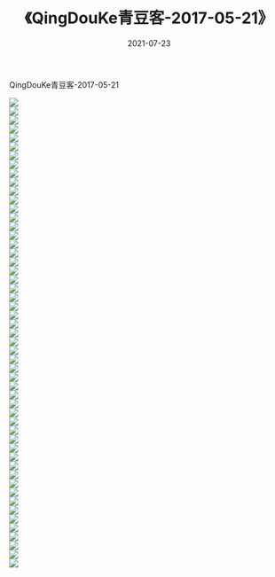 ﻿---
layout: post
title:  《QingDouKe青豆客-2017-05-21》
date:   2021-07-23
img: http://img.660000.xyz/Sharelink/网络美图/2021/QingDouKe青豆客-2017-05-21/000.jpg
categories: [美女, 清纯, 唯美]
---

QingDouKe青豆客-2017-05-21

  ![](http://img.660000.xyz/Sharelink/网络美图/2021/QingDouKe青豆客-2017-05-21/001.jpg) <br> ![](http://img.660000.xyz/Sharelink/网络美图/2021/QingDouKe青豆客-2017-05-21/002.jpg) <br> ![](http://img.660000.xyz/Sharelink/网络美图/2021/QingDouKe青豆客-2017-05-21/003.jpg) <br> ![](http://img.660000.xyz/Sharelink/网络美图/2021/QingDouKe青豆客-2017-05-21/004.jpg) <br> ![](http://img.660000.xyz/Sharelink/网络美图/2021/QingDouKe青豆客-2017-05-21/005.jpg) <br> ![](http://img.660000.xyz/Sharelink/网络美图/2021/QingDouKe青豆客-2017-05-21/006.jpg) <br> ![](http://img.660000.xyz/Sharelink/网络美图/2021/QingDouKe青豆客-2017-05-21/007.jpg) <br> ![](http://img.660000.xyz/Sharelink/网络美图/2021/QingDouKe青豆客-2017-05-21/008.jpg) <br> ![](http://img.660000.xyz/Sharelink/网络美图/2021/QingDouKe青豆客-2017-05-21/009.jpg) <br> ![](http://img.660000.xyz/Sharelink/网络美图/2021/QingDouKe青豆客-2017-05-21/010.jpg) <br> ![](http://img.660000.xyz/Sharelink/网络美图/2021/QingDouKe青豆客-2017-05-21/011.jpg) <br> ![](http://img.660000.xyz/Sharelink/网络美图/2021/QingDouKe青豆客-2017-05-21/012.jpg) <br> ![](http://img.660000.xyz/Sharelink/网络美图/2021/QingDouKe青豆客-2017-05-21/013.jpg) <br> ![](http://img.660000.xyz/Sharelink/网络美图/2021/QingDouKe青豆客-2017-05-21/014.jpg) <br> ![](http://img.660000.xyz/Sharelink/网络美图/2021/QingDouKe青豆客-2017-05-21/015.jpg) <br> ![](http://img.660000.xyz/Sharelink/网络美图/2021/QingDouKe青豆客-2017-05-21/016.jpg) <br> ![](http://img.660000.xyz/Sharelink/网络美图/2021/QingDouKe青豆客-2017-05-21/017.jpg) <br> ![](http://img.660000.xyz/Sharelink/网络美图/2021/QingDouKe青豆客-2017-05-21/018.jpg) <br> ![](http://img.660000.xyz/Sharelink/网络美图/2021/QingDouKe青豆客-2017-05-21/019.jpg) <br> ![](http://img.660000.xyz/Sharelink/网络美图/2021/QingDouKe青豆客-2017-05-21/020.jpg) <br> ![](http://img.660000.xyz/Sharelink/网络美图/2021/QingDouKe青豆客-2017-05-21/021.jpg) <br> ![](http://img.660000.xyz/Sharelink/网络美图/2021/QingDouKe青豆客-2017-05-21/022.jpg) <br> ![](http://img.660000.xyz/Sharelink/网络美图/2021/QingDouKe青豆客-2017-05-21/023.jpg) <br> ![](http://img.660000.xyz/Sharelink/网络美图/2021/QingDouKe青豆客-2017-05-21/024.jpg) <br> ![](http://img.660000.xyz/Sharelink/网络美图/2021/QingDouKe青豆客-2017-05-21/025.jpg) <br> ![](http://img.660000.xyz/Sharelink/网络美图/2021/QingDouKe青豆客-2017-05-21/026.jpg) <br> ![](http://img.660000.xyz/Sharelink/网络美图/2021/QingDouKe青豆客-2017-05-21/027.jpg) <br> ![](http://img.660000.xyz/Sharelink/网络美图/2021/QingDouKe青豆客-2017-05-21/028.jpg) <br> ![](http://img.660000.xyz/Sharelink/网络美图/2021/QingDouKe青豆客-2017-05-21/029.jpg) <br> ![](http://img.660000.xyz/Sharelink/网络美图/2021/QingDouKe青豆客-2017-05-21/030.jpg) <br> ![](http://img.660000.xyz/Sharelink/网络美图/2021/QingDouKe青豆客-2017-05-21/031.jpg) <br> ![](http://img.660000.xyz/Sharelink/网络美图/2021/QingDouKe青豆客-2017-05-21/032.jpg) <br> ![](http://img.660000.xyz/Sharelink/网络美图/2021/QingDouKe青豆客-2017-05-21/033.jpg) <br> ![](http://img.660000.xyz/Sharelink/网络美图/2021/QingDouKe青豆客-2017-05-21/034.jpg) <br> ![](http://img.660000.xyz/Sharelink/网络美图/2021/QingDouKe青豆客-2017-05-21/035.jpg) <br> ![](http://img.660000.xyz/Sharelink/网络美图/2021/QingDouKe青豆客-2017-05-21/036.jpg) <br> ![](http://img.660000.xyz/Sharelink/网络美图/2021/QingDouKe青豆客-2017-05-21/037.jpg) <br> ![](http://img.660000.xyz/Sharelink/网络美图/2021/QingDouKe青豆客-2017-05-21/038.jpg) <br> ![](http://img.660000.xyz/Sharelink/网络美图/2021/QingDouKe青豆客-2017-05-21/039.jpg) <br> ![](http://img.660000.xyz/Sharelink/网络美图/2021/QingDouKe青豆客-2017-05-21/040.jpg) <br> ![](http://img.660000.xyz/Sharelink/网络美图/2021/QingDouKe青豆客-2017-05-21/041.jpg) <br> ![](http://img.660000.xyz/Sharelink/网络美图/2021/QingDouKe青豆客-2017-05-21/042.jpg) <br> ![](http://img.660000.xyz/Sharelink/网络美图/2021/QingDouKe青豆客-2017-05-21/043.jpg) <br> ![](http://img.660000.xyz/Sharelink/网络美图/2021/QingDouKe青豆客-2017-05-21/044.jpg) <br> ![](http://img.660000.xyz/Sharelink/网络美图/2021/QingDouKe青豆客-2017-05-21/045.jpg) <br> ![](http://img.660000.xyz/Sharelink/网络美图/2021/QingDouKe青豆客-2017-05-21/046.jpg) <br> ![](http://img.660000.xyz/Sharelink/网络美图/2021/QingDouKe青豆客-2017-05-21/047.jpg) <br> ![](http://img.660000.xyz/Sharelink/网络美图/2021/QingDouKe青豆客-2017-05-21/048.jpg) <br> ![](http://img.660000.xyz/Sharelink/网络美图/2021/QingDouKe青豆客-2017-05-21/049.jpg) <br> ![](http://img.660000.xyz/Sharelink/网络美图/2021/QingDouKe青豆客-2017-05-21/050.jpg) <br> ![](http://img.660000.xyz/Sharelink/网络美图/2021/QingDouKe青豆客-2017-05-21/051.jpg) <br> ![](http://img.660000.xyz/Sharelink/网络美图/2021/QingDouKe青豆客-2017-05-21/052.jpg) <br> ![](http://img.660000.xyz/Sharelink/网络美图/2021/QingDouKe青豆客-2017-05-21/053.jpg) <br>